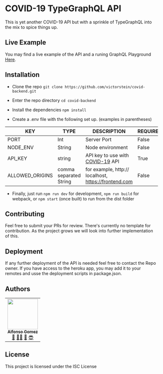 # COVID-19 TypeGraphQL API

This is yet another COVID-19 API but with a sprinkle of TypeGraphQL into the mix to spice things up.

## Live Example

You may find a live example of the API and a runing GraphQL Playground [Here](https://yetanother-covid-api.herokuapp.com/graphql).

## Installation

* Clone the repo
	```git clone https://github.com/victorstein/covid-backend.git```

* Enter the repo directory
	```cd covid-backend```

* Install the dependencies
	```npm install```

* Create a .env file with the following set up. (examples in parentheses)


| KEY | TYPE | DESCRIPTION | REQUIRED
| ------ | ------ | ------ | ---------
PORT |Int| Server Port | False
NODE_ENV  |String| Node environment | False
API_KEY  |string| API key to use with [COVID-19](https://rapidapi.com/api-sports/api/covid-193) API | True
ALLOWED_ORIGINS | comma separated String | for example, http:// localhost, https://frontend.com | False


* Finally, just run ```npm run dev``` for development, ```npm run build``` for webpack, or ```npm start``` (once built) to run from the dist folder

## Contributing

Feel free to submit your PRs for review. There's currently no template for contribution. As the project grows we will look into further implementation of this.

## Deployment

If any further deployment of the API is needed feel free to contact the Repo owner. If you have access to the heroku app, you may add it to your remotes and usse the deployment scripts in package.json.

## Authors

<!-- prettier-ignore -->
<table><tr><td align="center"><a href="http://victorstein.github.io"><img src="https://avatars3.githubusercontent.com/u/11080740?v=3" width="100px;" /><br /><sub><b>Alfonso Gomez</b></sub></a><br /><a href="#question" title="Answering Questions">💬</a> <a href="#" title="Documentation">📖</a><a href="#tool" title="Tools">🔧</a> <a href="#review" title="Reviewed Pull Requests">👀</a> <a href="#maintenance" title="Maintenance">😎</a></td></table>

## License

This project is licensed under the ISC License 
